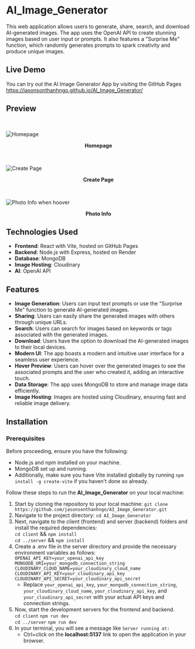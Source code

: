 # AI_Image_Generator

This web application allows users to generate, share, search, and download AI-generated images. The app uses the OpenAI API to create stunning images based on user input or prompts. It also features a "Surprise Me" function, which randomly generates prompts to spark creativity and produce unique images.

## Live Demo
You can try out the AI Image Generator App by visiting the GitHub Pages 
https://jasonsonthanhngo.github.io/AI_Image_Generator/

## Preview
 <br />

![Homepage](https://github.com/jasonsonthanhngo/AI_Image_Generator/assets/131301318/e59d61de-7938-49a2-8a44-e852e72cb6a2)

**<p align="center">Homepage</p>**  <br />

![Create Page](https://github.com/jasonsonthanhngo/AI_Image_Generator/assets/131301318/b8bf49c8-1ee5-46ab-9ea8-13f309030b54)

**<p align="center">Create Page</p>**  <br />

![Photo Info when hoover](https://github.com/jasonsonthanhngo/AI_Image_Generator/assets/131301318/cc6a892f-3654-4fa2-a5e2-1ebdf5996589)

**<p align="center">Photo Info</p>**


## Technologies Used

- **Frontend**: React with Vite, hosted on GitHub Pages
- **Backend**: Node.js with Express, hosted on Render
- **Database**: MongoDB
- **Image Hosting**: Cloudinary
- **AI**: OpenAI API 

## Features

- **Image Generation**: Users can input text prompts or use the "Surprise Me" function to generate AI-generated images.
- **Sharing**: Users can easily share the generated images with others through unique URLs.
- **Search**: Users can search for images based on keywords or tags associated with the generated images.
- **Download**: Users have the option to download the AI-generated images to their local devices.
- **Modern UI**: The app boasts a modern and intuitive user interface for a seamless user experience.
- **Hover Preview**: Users can hover over the generated images to see the associated prompts and the user who created it, adding an interactive touch.
- **Data Storage**: The app uses MongoDB to store and manage image data efficiently.
- **Image Hosting**: Images are hosted using Cloudinary, ensuring fast and reliable image delivery.

## Installation 
### Prerequisites

Before proceeding, ensure you have the following:
 <br />
- Node.js and npm installed on your machine.
- MongoDB set up and running.
- Additionally, make sure you have Vite installed globally by running `npm install -g create-vite` if you haven't done so already.

Follow these steps to run the **AI_Image_Generator** on your local machine:

1. Start by cloning the repository to your local machine: `git clone https://github.com/jasonsonthanhngo/AI_Image_Generator.git`
2. Navigate to the project directory: `cd AI_Image_Generator`
3. Next, navigate to the client (frontend) and server (backend) folders and install the required dependencies:  
   `cd client` && `npm install`  
    `cd ../server` && `npm install`
4. Create a .env file in the server directory and provide the necessary environment variables as follows:  
   `OPENAI_API_KEY=your_openai_api_key`  
   `MONGODB_URI=your_mongodb_connection_string`  
   `CLOUDINARY_CLOUD_NAME=your_cloudinary_cloud_name`  
   `CLOUDINARY_API_KEY=your_cloudinary_api_key`  
   `CLOUDINARY_API_SECRET=your_cloudinary_api_secret`  
   - Replace `your_openai_api_key`, `your_mongodb_connection_string`, `your_cloudinary_cloud_name`, `your_cloudinary_api_key`, and `your_cloudinary_api_secret` with your actual API keys and connection strings.
5. Now, start the development servers for the frontend and backend.  
 `cd client` `npm run dev`  
 `cd ../server` `npm run dev`
6. In your terminal, you will see a message like `Server running at:`
   - Ctrl+click on the **localhost:5137** link to open the application in your browser.















